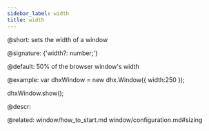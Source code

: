 ```yaml
---
sidebar_label: width
title: width
---          
```


@short: sets the width of a window

@signature: {'width?: number;'}

@default: 50% of the browser window's width

@example:
var dhxWindow = new dhx.Window({
    width:250
});

dhxWindow.show();



@descr: 

@related: window/how_to_start.md
window/configuration.md#sizing
